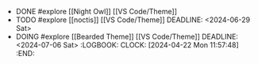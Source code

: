 - DONE #explore [[Night Owl]] [[VS Code/Theme]]
- TODO #explore [[noctis]] [[VS Code/Theme]]
  DEADLINE: <2024-06-29 Sat>
- DOING #explore [[Bearded Theme]] [[VS Code/Theme]]
  DEADLINE: <2024-07-06 Sat>
  :LOGBOOK:
  CLOCK: [2024-04-22 Mon 11:57:48]
  :END:
